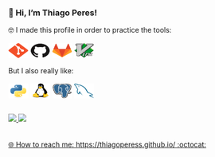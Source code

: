 ### 🙋 Hi, I’m Thiago Peres!<br>
🤓 I made this profile in order to practice the tools:
<br>
<br>
  <img align="center" alt="Thiago-Git" height="30" width="40" src="https://raw.githubusercontent.com/devicons/devicon/master/icons/git/git-original.svg">
  <img align="center" alt="Thiago-GitHub" height="30" width="40" src="https://raw.githubusercontent.com/devicons/devicon/master/icons/github/github-original.svg">
  <img align="center" alt="Thiago-Gitlab" height="30" width="40" src="https://raw.githubusercontent.com/devicons/devicon/master/icons/gitlab/gitlab-original.svg">
  <img align="center" alt="Thiago-Vim" height="30" width="40" src="https://raw.githubusercontent.com/devicons/devicon/master/icons/vim/vim-original.svg">
<br>
<br>
But I also really like:
<br>
<br>
  <img align="center" alt="Thiago-Python" height="30" width="40" src="https://raw.githubusercontent.com/devicons/devicon/master/icons/python/python-original.svg">
  <img align="center" alt="Thiago-Linux" height="30" width="40" src="https://raw.githubusercontent.com/devicons/devicon/master/icons/linux/linux-original.svg">
  <img align="center" alt="Thiago-Postgres" height="30" width="40" src="https://raw.githubusercontent.com/devicons/devicon/master/icons/postgresql/postgresql-original.svg">
  <img align="center" alt="Thiago-MySQL" height="30" width="40" src="https://raw.githubusercontent.com/devicons/devicon/master/icons/mysql/mysql-original.svg">
<br>
<br>
<div>
    <a href="https://github.com/thiagit">
    <img height="150em" src="https://github-readme-stats.vercel.app/api?username=thiagit&show_icons=true&theme=tokyonight&include_all_commits=true&count_private=true"/>
    <img height="150em" src="https://github-readme-stats.vercel.app/api/top-langs/?username=thiagit&layout=compact&langs_count=6&theme=tokyonight"/>
</div>
<br>
<br>
🌐 How to reach me: https://thiagoperess.github.io/ :octocat:
